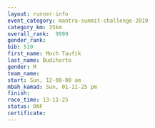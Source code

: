 ```yaml
---
layout: runner-info 
event_category: mantra-summit-challenge-2019 
category_km: 35km 
overall_rank:  9999
gender_rank: 
bib: 519
first_name: Moch Taufik
last_name: Budiharto
gender: M
team_name: 
start: Sun, 12-00-00 am
mbah_kamad: Sun, 01-11-25 pm
finish: 
race_time: 13-11-25
status: DNF
certificate: 
---
```

